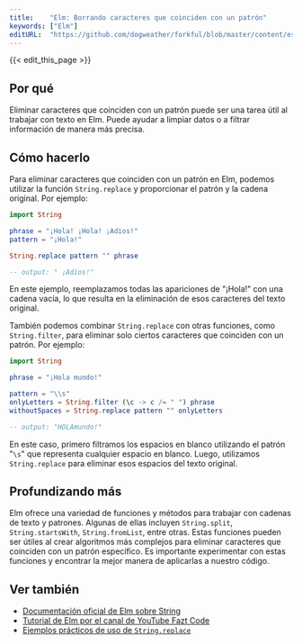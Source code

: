 ```yaml
---
title:    "Elm: Borrando caracteres que coinciden con un patrón"
keywords: ["Elm"]
editURL:  "https://github.com/dogweather/forkful/blob/master/content/es/elm/deleting-characters-matching-a-pattern.md"
---
```


{{< edit_this_page >}}

## Por qué

Eliminar caracteres que coinciden con un patrón puede ser una tarea útil al trabajar con texto en Elm. Puede ayudar a limpiar datos o a filtrar información de manera más precisa.

## Cómo hacerlo

Para eliminar caracteres que coinciden con un patrón en Elm, podemos utilizar la función `String.replace` y proporcionar el patrón y la cadena original. Por ejemplo:

```Elm
import String

phrase = "¡Hola! ¡Hola! ¡Adios!"
pattern = "¡Hola!"

String.replace pattern "" phrase

-- output: " ¡Adios!"
```

En este ejemplo, reemplazamos todas las apariciones de "¡Hola!" con una cadena vacía, lo que resulta en la eliminación de esos caracteres del texto original.

También podemos combinar `String.replace` con otras funciones, como `String.filter`, para eliminar solo ciertos caracteres que coinciden con un patrón. Por ejemplo:

```Elm
import String

phrase = "¡Hola mundo!"

pattern = "\\s"
onlyLetters = String.filter (\c -> c /= " ") phrase
withoutSpaces = String.replace pattern "" onlyLetters

-- output: "HOLAmundo!"
```

En este caso, primero filtramos los espacios en blanco utilizando el patrón "`\s`" que representa cualquier espacio en blanco. Luego, utilizamos `String.replace` para eliminar esos espacios del texto original.

## Profundizando más

Elm ofrece una variedad de funciones y métodos para trabajar con cadenas de texto y patrones. Algunas de ellas incluyen `String.split`, `String.startsWith`, `String.fromList`, entre otras. Estas funciones pueden ser útiles al crear algoritmos más complejos para eliminar caracteres que coinciden con un patrón específico. Es importante experimentar con estas funciones y encontrar la mejor manera de aplicarlas a nuestro código.

## Ver también

- [Documentación oficial de Elm sobre String](https://package.elm-lang.org/packages/elm/core/latest/String)
- [Tutorial de Elm por el canal de YouTube Fazt Code](https://www.youtube.com/watch?v=zFP4_ymEj14)
- [Ejemplos prácticos de uso de `String.replace`](https://korban.net/posts/elm/2018-07-12-slicing-up-text-with-elm-string-replace/)